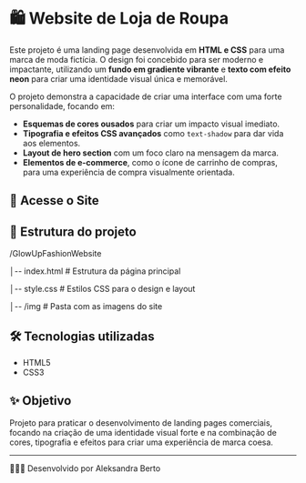 # 🛍️ Website de Loja de Roupa

Este projeto é uma landing page desenvolvida em **HTML e CSS** para uma marca de moda fictícia. O design foi concebido para ser moderno e impactante, utilizando um **fundo em gradiente vibrante** e **texto com efeito neon** para criar uma identidade visual única e memorável.

O projeto demonstra a capacidade de criar uma interface com uma forte personalidade, focando em:
* **Esquemas de cores ousados** para criar um impacto visual imediato.
* **Tipografia e efeitos CSS avançados** como `text-shadow` para dar vida aos elementos.
* **Layout de hero section** com um foco claro na mensagem da marca.
* **Elementos de e-commerce**, como o ícone de carrinho de compras, para uma experiência de compra visualmente orientada.

## 🚀 Acesse o Site


## 📂 Estrutura do projeto
/GlowUpFashionWebsite

│-- index.html # Estrutura da página principal

│-- style.css # Estilos CSS para o design e layout

│-- /img # Pasta com as imagens do site

## 🛠️ Tecnologias utilizadas
- HTML5
- CSS3

## ✨ Objetivo
Projeto para praticar o desenvolvimento de landing pages comerciais, focando na criação de uma identidade visual forte e na combinação de cores, tipografia e efeitos para criar uma experiência de marca coesa.

---

👩🏽‍💻 Desenvolvido por Aleksandra Berto
